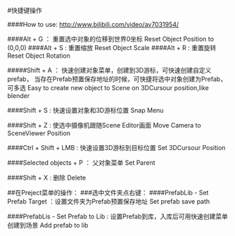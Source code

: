 #快捷键操作
 
####How to use:
	http://www.bilibili.com/video/av7031954/

 
####Alt + G ：
	重置选中对象的位移到世界0坐标 
	Reset Object Position to (0,0,0)
####Alt + S : 
	重置缩放 
	Reset Object Scale
####Alt + R : 
	重置旋转 
	Reset Object Rotation

#####Shift + A ：
	快速创建对象菜单，创建到3D游标，可快速创建自定义prefab，
	当存在Prefab预置保存地址的时候，可快捷将选中对象创建为Prefab，可多选
	Easy to create new object to Scene on 3DCursour position,like blender

####Shift + S : 
	快速设置对象和3D游标位置 
	Snap Menu

####Shift + Z :
	使选中摄像机跟随Scene Editor画面 
	Move Camera to SceneViewer Position

####Ctrl + Shift + LMB : 
	快速设置3D游标到目标位置 
	Set 3DCursour Position

####Selected objects + P ：
	父对象菜单 
	Set Parent

####Shift + X :
	删除 
	Delete

##在Preject菜单的操作：
###选中文件夹点右键：
####PrefabLib - Set Prefab Target ：设置文件夹为Prefab预置保存地址 
				Set prefab save path

####PrefabLis - Set Prefab to Lib : 设置Prefab到库，入库后可用快速创建菜单创建到场景 
				Add prefab to lib

